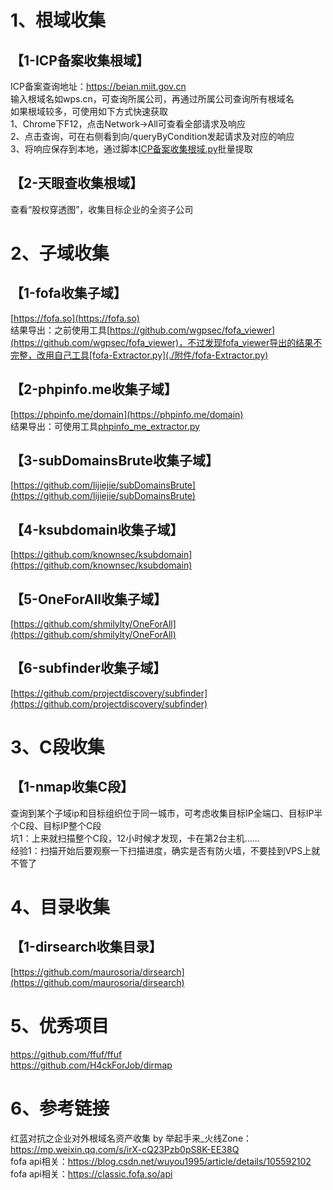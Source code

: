 # 1、根域收集
## 【1-ICP备案收集根域】
ICP备案查询地址：https://beian.miit.gov.cn  
输入根域名如wps.cn，可查询所属公司，再通过所属公司查询所有根域名  
如果根域较多，可使用如下方式快速获取  
1、Chrome下F12，点击Network->All可查看全部请求及响应  
2、点击查询，可在右侧看到向/queryByCondition发起请求及对应的响应  
3、将响应保存到本地，通过脚本[ICP备案收集根域.py](./附件/ICP备案收集根域/ICP备案收集根域.py)批量提取  
## 【2-天眼查收集根域】
查看“股权穿透图”，收集目标企业的全资子公司  
# 2、子域收集
## 【1-fofa收集子域】
[https://fofa.so](https://fofa.so)  
结果导出：之前使用工具[https://github.com/wgpsec/fofa_viewer](https://github.com/wgpsec/fofa_viewer)，不过发现fofa_viewer导出的结果不完整，改用自己工具[fofa-Extractor.py](./附件/fofa-Extractor.py)  
## 【2-phpinfo.me收集子域】
[https://phpinfo.me/domain](https://phpinfo.me/domain)  
结果导出：可使用工具[phpinfo_me_extractor.py](./附件/phpinfo_me_extractor.py)  
## 【3-subDomainsBrute收集子域】
[https://github.com/lijiejie/subDomainsBrute](https://github.com/lijiejie/subDomainsBrute)  
## 【4-ksubdomain收集子域】
[https://github.com/knownsec/ksubdomain](https://github.com/knownsec/ksubdomain)  
## 【5-OneForAll收集子域】
[https://github.com/shmilylty/OneForAll](https://github.com/shmilylty/OneForAll)  
## 【6-subfinder收集子域】
[https://github.com/projectdiscovery/subfinder](https://github.com/projectdiscovery/subfinder)  
# 3、C段收集
## 【1-nmap收集C段】
查询到某个子域ip和目标组织位于同一城市，可考虑收集目标IP全端口、目标IP半个C段、目标IP整个C段  
坑1：上来就扫描整个C段，12小时候才发现，卡在第2台主机......  
经验1：扫描开始后要观察一下扫描进度，确实是否有防火墙，不要挂到VPS上就不管了  
# 4、目录收集
## 【1-dirsearch收集目录】
[https://github.com/maurosoria/dirsearch](https://github.com/maurosoria/dirsearch)  
# 5、优秀项目
https://github.com/ffuf/ffuf  
https://github.com/H4ckForJob/dirmap  
# 6、参考链接
红蓝对抗之企业对外根域名资产收集 by 举起手来_火线Zone：https://mp.weixin.qq.com/s/irX-cQ23Pzb0pS8K-EE38Q  
fofa api相关：https://blog.csdn.net/wuyou1995/article/details/105592102  
fofa api相关：https://classic.fofa.so/api  
